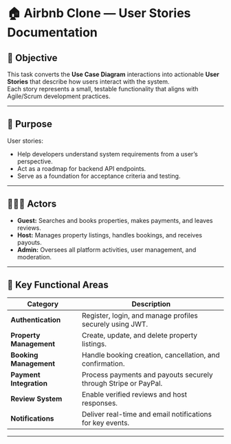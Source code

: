 # 🏠 Airbnb Clone — User Stories Documentation

## 📘 Objective

This task converts the **Use Case Diagram** interactions into actionable **User Stories** that describe how users interact with the system.  
Each story represents a small, testable functionality that aligns with Agile/Scrum development practices.

---

## 🧩 Purpose

User stories:

- Help developers understand system requirements from a user’s perspective.
- Act as a roadmap for backend API endpoints.
- Serve as a foundation for acceptance criteria and testing.

---

## 🧑‍🤝‍🧑 Actors

- **Guest:** Searches and books properties, makes payments, and leaves reviews.
- **Host:** Manages property listings, handles bookings, and receives payouts.
- **Admin:** Oversees all platform activities, user management, and moderation.

---

## 📖 Key Functional Areas

| Category                | Description                                                     |
| ----------------------- | --------------------------------------------------------------- |
| **Authentication**      | Register, login, and manage profiles securely using JWT.        |
| **Property Management** | Create, update, and delete property listings.                   |
| **Booking Management**  | Handle booking creation, cancellation, and confirmation.        |
| **Payment Integration** | Process payments and payouts securely through Stripe or PayPal. |
| **Review System**       | Enable verified reviews and host responses.                     |
| **Notifications**       | Deliver real-time and email notifications for key events.       |

---
